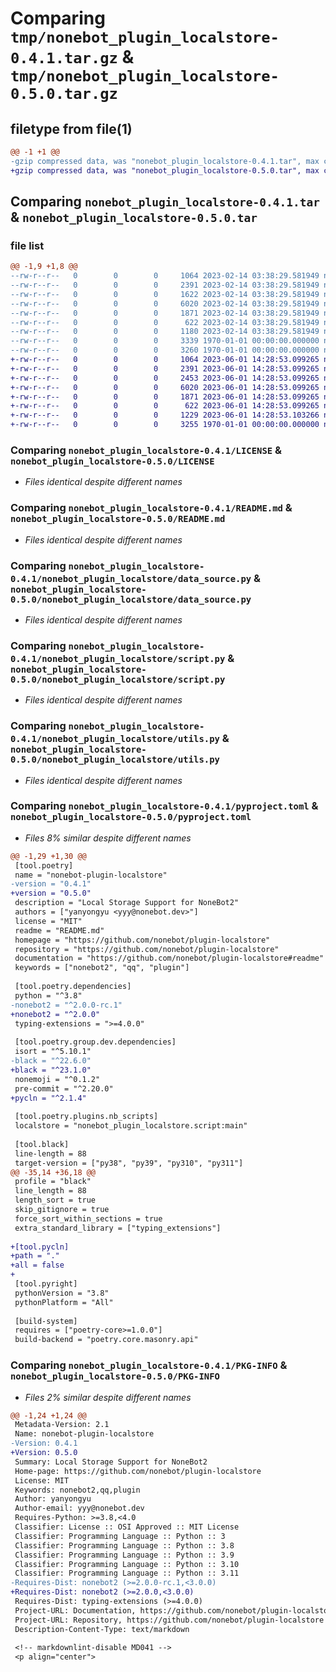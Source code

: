 # Comparing `tmp/nonebot_plugin_localstore-0.4.1.tar.gz` & `tmp/nonebot_plugin_localstore-0.5.0.tar.gz`

## filetype from file(1)

```diff
@@ -1 +1 @@
-gzip compressed data, was "nonebot_plugin_localstore-0.4.1.tar", max compression
+gzip compressed data, was "nonebot_plugin_localstore-0.5.0.tar", max compression
```

## Comparing `nonebot_plugin_localstore-0.4.1.tar` & `nonebot_plugin_localstore-0.5.0.tar`

### file list

```diff
@@ -1,9 +1,8 @@
--rw-r--r--   0        0        0     1064 2023-02-14 03:38:29.581949 nonebot_plugin_localstore-0.4.1/LICENSE
--rw-r--r--   0        0        0     2391 2023-02-14 03:38:29.581949 nonebot_plugin_localstore-0.4.1/README.md
--rw-r--r--   0        0        0     1622 2023-02-14 03:38:29.581949 nonebot_plugin_localstore-0.4.1/nonebot_plugin_localstore/__init__.py
--rw-r--r--   0        0        0     6020 2023-02-14 03:38:29.581949 nonebot_plugin_localstore-0.4.1/nonebot_plugin_localstore/data_source.py
--rw-r--r--   0        0        0     1871 2023-02-14 03:38:29.581949 nonebot_plugin_localstore-0.4.1/nonebot_plugin_localstore/script.py
--rw-r--r--   0        0        0      622 2023-02-14 03:38:29.581949 nonebot_plugin_localstore-0.4.1/nonebot_plugin_localstore/utils.py
--rw-r--r--   0        0        0     1180 2023-02-14 03:38:29.581949 nonebot_plugin_localstore-0.4.1/pyproject.toml
--rw-r--r--   0        0        0     3339 1970-01-01 00:00:00.000000 nonebot_plugin_localstore-0.4.1/setup.py
--rw-r--r--   0        0        0     3260 1970-01-01 00:00:00.000000 nonebot_plugin_localstore-0.4.1/PKG-INFO
+-rw-r--r--   0        0        0     1064 2023-06-01 14:28:53.099265 nonebot_plugin_localstore-0.5.0/LICENSE
+-rw-r--r--   0        0        0     2391 2023-06-01 14:28:53.099265 nonebot_plugin_localstore-0.5.0/README.md
+-rw-r--r--   0        0        0     2453 2023-06-01 14:28:53.099265 nonebot_plugin_localstore-0.5.0/nonebot_plugin_localstore/__init__.py
+-rw-r--r--   0        0        0     6020 2023-06-01 14:28:53.099265 nonebot_plugin_localstore-0.5.0/nonebot_plugin_localstore/data_source.py
+-rw-r--r--   0        0        0     1871 2023-06-01 14:28:53.099265 nonebot_plugin_localstore-0.5.0/nonebot_plugin_localstore/script.py
+-rw-r--r--   0        0        0      622 2023-06-01 14:28:53.099265 nonebot_plugin_localstore-0.5.0/nonebot_plugin_localstore/utils.py
+-rw-r--r--   0        0        0     1229 2023-06-01 14:28:53.103266 nonebot_plugin_localstore-0.5.0/pyproject.toml
+-rw-r--r--   0        0        0     3255 1970-01-01 00:00:00.000000 nonebot_plugin_localstore-0.5.0/PKG-INFO
```

### Comparing `nonebot_plugin_localstore-0.4.1/LICENSE` & `nonebot_plugin_localstore-0.5.0/LICENSE`

 * *Files identical despite different names*

### Comparing `nonebot_plugin_localstore-0.4.1/README.md` & `nonebot_plugin_localstore-0.5.0/README.md`

 * *Files identical despite different names*

### Comparing `nonebot_plugin_localstore-0.4.1/nonebot_plugin_localstore/data_source.py` & `nonebot_plugin_localstore-0.5.0/nonebot_plugin_localstore/data_source.py`

 * *Files identical despite different names*

### Comparing `nonebot_plugin_localstore-0.4.1/nonebot_plugin_localstore/script.py` & `nonebot_plugin_localstore-0.5.0/nonebot_plugin_localstore/script.py`

 * *Files identical despite different names*

### Comparing `nonebot_plugin_localstore-0.4.1/nonebot_plugin_localstore/utils.py` & `nonebot_plugin_localstore-0.5.0/nonebot_plugin_localstore/utils.py`

 * *Files identical despite different names*

### Comparing `nonebot_plugin_localstore-0.4.1/pyproject.toml` & `nonebot_plugin_localstore-0.5.0/pyproject.toml`

 * *Files 8% similar despite different names*

```diff
@@ -1,29 +1,30 @@
 [tool.poetry]
 name = "nonebot-plugin-localstore"
-version = "0.4.1"
+version = "0.5.0"
 description = "Local Storage Support for NoneBot2"
 authors = ["yanyongyu <yyy@nonebot.dev>"]
 license = "MIT"
 readme = "README.md"
 homepage = "https://github.com/nonebot/plugin-localstore"
 repository = "https://github.com/nonebot/plugin-localstore"
 documentation = "https://github.com/nonebot/plugin-localstore#readme"
 keywords = ["nonebot2", "qq", "plugin"]
 
 [tool.poetry.dependencies]
 python = "^3.8"
-nonebot2 = "^2.0.0-rc.1"
+nonebot2 = "^2.0.0"
 typing-extensions = ">=4.0.0"
 
 [tool.poetry.group.dev.dependencies]
 isort = "^5.10.1"
-black = "^22.6.0"
+black = "^23.1.0"
 nonemoji = "^0.1.2"
 pre-commit = "^2.20.0"
+pycln = "^2.1.4"
 
 [tool.poetry.plugins.nb_scripts]
 localstore = "nonebot_plugin_localstore.script:main"
 
 [tool.black]
 line-length = 88
 target-version = ["py38", "py39", "py310", "py311"]
@@ -35,14 +36,18 @@
 profile = "black"
 line_length = 88
 length_sort = true
 skip_gitignore = true
 force_sort_within_sections = true
 extra_standard_library = ["typing_extensions"]
 
+[tool.pycln]
+path = "."
+all = false
+
 [tool.pyright]
 pythonVersion = "3.8"
 pythonPlatform = "All"
 
 [build-system]
 requires = ["poetry-core>=1.0.0"]
 build-backend = "poetry.core.masonry.api"
```

### Comparing `nonebot_plugin_localstore-0.4.1/PKG-INFO` & `nonebot_plugin_localstore-0.5.0/PKG-INFO`

 * *Files 2% similar despite different names*

```diff
@@ -1,24 +1,24 @@
 Metadata-Version: 2.1
 Name: nonebot-plugin-localstore
-Version: 0.4.1
+Version: 0.5.0
 Summary: Local Storage Support for NoneBot2
 Home-page: https://github.com/nonebot/plugin-localstore
 License: MIT
 Keywords: nonebot2,qq,plugin
 Author: yanyongyu
 Author-email: yyy@nonebot.dev
 Requires-Python: >=3.8,<4.0
 Classifier: License :: OSI Approved :: MIT License
 Classifier: Programming Language :: Python :: 3
 Classifier: Programming Language :: Python :: 3.8
 Classifier: Programming Language :: Python :: 3.9
 Classifier: Programming Language :: Python :: 3.10
 Classifier: Programming Language :: Python :: 3.11
-Requires-Dist: nonebot2 (>=2.0.0-rc.1,<3.0.0)
+Requires-Dist: nonebot2 (>=2.0.0,<3.0.0)
 Requires-Dist: typing-extensions (>=4.0.0)
 Project-URL: Documentation, https://github.com/nonebot/plugin-localstore#readme
 Project-URL: Repository, https://github.com/nonebot/plugin-localstore
 Description-Content-Type: text/markdown
 
 <!-- markdownlint-disable MD041 -->
 <p align="center">
```

